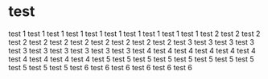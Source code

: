 # test
test 1
test 1
test 1
test 1
test 1
test 1
test 1
test 1
test 1
test 1
test 2
test 2
test 2
test 2
test 2
test 2
test 2
test 2
test 2
test 2
test 2
test 3
test 3
test 3
test 3
test 3
test 3
test 3
test 3
test 3
test 3
test 4
test 4
test 4
test 4
test 4
test 4
test 4
test 4
test 4
test 4
test 5
test 5
test 5
test 5
test 5
test 5
test 5
test 5
test 5
test 5
test 5
test 6
test 6
test 6
test 6
test 6
test 6
